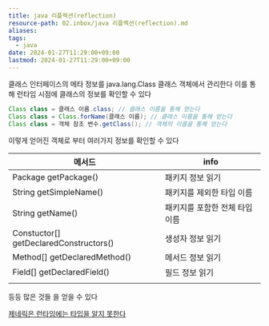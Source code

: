 ```yaml
---
title: java 리플렉션(reflection)
resource-path: 02.inbox/java 리플렉션(reflection).md
aliases:
tags:
  - java
date: 2024-01-27T11:29:00+09:00
lastmod: 2024-01-27T11:29:00+09:00
---
```

클래스 인터페이스의 메타 정보를 java.lang.Class 클래스 객체에서 관리한다
이를 통해 런타임 시점에 클래스의 정보를 확인할 수 있다
```java
Class class = 클래스 이름.class; // 클래스 이름을 통해 얻는다
Class class = Class.forName(클래스 이름); // 클래스 이름을 통해 얻는다
Class class = 객체 참조 변수.getClass(); // 객체의 이름을 통해 얻는다
```

이렇게 얻어진 객체로 부터 여러가지 정보를 확인할 수 있다

| 메서드                                 | info                           |
| -------------------------------------- | ------------------------------ |
| Package getPackage()                   | 패키지 정보 읽기               |
| String getSimpleName()                 | 패키지를 제외한 타입 이름      |
| String getName()                       | 패키지를 포함한 전체 타입 이름 |
| Constuctor[] getDeclaredConstructors() | 생성자 정보 읽기               |
| Method[] getDeclaredMethod()           | 메서드 정보 읽기               |
| Field[] getDeclaredField()             | 필드 정보 읽기                 |
|                                        |                                |
등등 많은 것들 을 얻을 수 있다


[제네릭은 런타임에는 타입을 알지 못한다](https://cla9.tistory.com/52)
